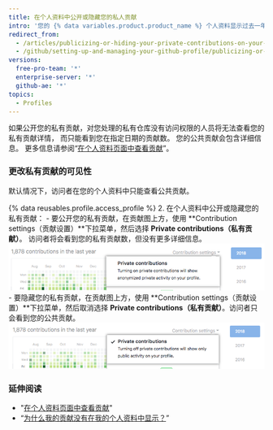```yaml
---
title: 在个人资料中公开或隐藏您的私人贡献
intro: '您的 {% data variables.product.product_name %} 个人资料显示过去一年中您的仓库贡献图。 除了显示公共仓库中的活动之外，您还可以选择匿名显示{% if currentVersion == "free-pro-team@latest" or currentVersion ver_gt "enterprise-server@2.19" %}私有和内部{% else %}私有{% endif %}仓库中的活动{% if currentVersion == "free-pro-team@latest" or enterpriseServerVersions contains currentVersion %}{% endif %}。'
redirect_from:
  - /articles/publicizing-or-hiding-your-private-contributions-on-your-profile
  - /github/setting-up-and-managing-your-github-profile/publicizing-or-hiding-your-private-contributions-on-your-profile
versions:
  free-pro-team: '*'
  enterprise-server: '*'
  github-ae: '*'
topics:
  - Profiles
---
```


如果公开您的私有贡献，对您处理的私有仓库没有访问权限的人员将无法查看您的私有贡献详情， 而只能看到您在指定日期的贡献数。 您的公共贡献会包含详细信息。 更多信息请参阅“[在个人资料页面中查看贡献](/articles/viewing-contributions-on-your-profile-page)”。

### 更改私有贡献的可见性

默认情况下，访问者在您的个人资料中只能查看公共贡献。

{% data reusables.profile.access_profile %}
2. 在个人资料中公开或隐藏您的私有贡献：
    - 要公开您的私有贡献，在贡献图上方，使用 **Contribution settings（贡献设置）**下拉菜单，然后选择 **Private contributions（私有贡献）**。 访问者将会看到您的私有贡献数，但没有更多详细信息。 ![从贡献设置下拉菜单允许访问者查看私有贡献](/assets/images/help/profile/private-contributions-on.png)
    - 要隐藏您的私有贡献，在贡献图上方，使用 **Contribution settings（贡献设置）**下拉菜单，然后取消选择 **Private contributions（私有贡献）**。访问者只会看到您的公共贡献。 ![从贡献设置下拉菜单允许访问者查看私有贡献](/assets/images/help/profile/private-contributions-off.png)

### 延伸阅读

- "[在个人资料页面中查看贡献](/articles/viewing-contributions-on-your-profile-page)"
- “[为什么我的贡献没有在我的个人资料中显示？](/articles/why-are-my-contributions-not-showing-up-on-my-profile)”
